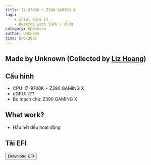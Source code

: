 ```yaml
---
title: I7-9700K + Z390 GAMING X
tags:
    - Intel Core i7
    - Desktop with iGPU + dGPU
category: OpenCore
author: Unknown
time: 6/6/2021
---
```

## Made by Unknown (Collected by [Liz Hoang](https://lzhoang2601.github.io/))

## Cấu hình

* CPU: I7-9700K + Z390 GAMING X
* dGPU: ???
* Bo mạch chủ: Z390 GAMING X

## What work?

* Hầu hết đều hoạt động

## Tải EFI

<form method="get" action="/efi/desktop/igpu-dgpu/opencore/i7-9700k-z390-gaming-x.zip" class="animate__animated animate__jackInTheBox">
   <button type="submit" class="btn animate__animated animate__jackInTheBox"><i class="fas fa-download"></i> Download EFI</button>
</form>
